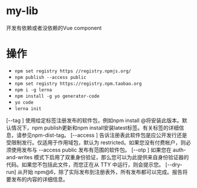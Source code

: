 # my-lib

开发有依赖或者没依赖的Vue component

# 操作

- `npm set registry https //registry.npmjs.org/`
- `npm publish --access public`
- `npm set registry https://registry.npm.taobao.org`
- `npm i -g lerna`
- `npm install -g yo generator-code`
-  `yo code`
- `lerna init`

[--tag ] 使用给定标签注册发布的软件包，例如npm install @将安装此版本。默认情况下，npm publish更新和npm install安装latest标签。有关标签的详细信息，请参见npm-dist-tag。
[--access ] 告诉注册表此软件包是应公开发行还是受限制发行。仅适用于作用域包，默认为 restricted。如果您没有付费帐户，则必须使用发布与 --access public 发布有范围的软件包。
[--otp ] 如果您在 auth-and-writes 模式下启用了双重身份验证，那么您可以为此提供来自身份验证器的代码。如果您不包括此文件，而您正在从 TTY 中运行，则会提示您。
[--dry-run] 从开始 npm@6，除了实际发布到注册表外，所有发布都可以完成。报告将要发布的内容的详细信息。